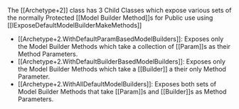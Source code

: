 The [[Archetype+2]] class has 3 Child Classes which expose various sets of the normally Protected [[Model Builder Method]]s for Public use using [[IExposeDefaultModelBuilderMakeMethods]]
- [[Archetype+2.WithDefaultParamBasedModelBuilders]]: Exposes only the Model Builder Methods which take a collection of [[Param]]s as their Method Parameters.
- [[Archetype+2.WithDefaultBuilderBasedModelBuilders]]: Exposes only the Model Builder Methods which take a [[Builder]] a their only Method Parameter.
- [[Archetype+2.WithAllDefaultModelBuilders]]: Exposes both sets of Model Builder Methods that take [[Param]]s and [[Builder]]s as Method Parameters.